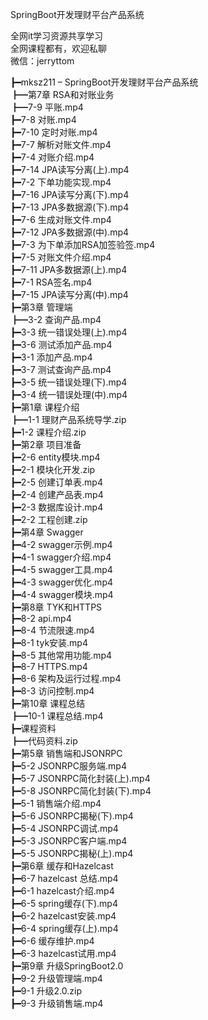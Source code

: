 SpringBoot开发理财平台产品系统

全网it学习资源共享学习<br>全网课程都有，欢迎私聊<br>微信：jerryttom<br>

┣━mksz211 – SpringBoot开发理财平台产品系统<br> ┣━第7章 RSA和对账业务<br> ┣━7-9 平账.mp4<br> ┣━7-8 对账.mp4<br> ┣━7-10 定时对账.mp4<br> ┣━7-7 解析对账文件.mp4<br> ┣━7-4 对账介绍.mp4<br> ┣━7-14 JPA读写分离(上).mp4<br> ┣━7-2 下单功能实现.mp4<br> ┣━7-16 JPA读写分离(下).mp4<br> ┣━7-13 JPA多数据源(下).mp4<br> ┣━7-6 生成对账文件.mp4<br> ┣━7-12 JPA多数据源(中).mp4<br> ┣━7-3 为下单添加RSA加签验签.mp4<br> ┣━7-5 对账文件介绍.mp4<br> ┣━7-11 JPA多数据源(上).mp4<br> ┣━7-1 RSA签名.mp4<br> ┣━7-15 JPA读写分离(中).mp4<br> ┣━第3章 管理端<br> ┣━3-2 查询产品.mp4<br> ┣━3-3 统一错误处理(上).mp4<br> ┣━3-6 测试添加产品.mp4<br> ┣━3-1 添加产品.mp4<br> ┣━3-7 测试查询产品.mp4<br> ┣━3-5 统一错误处理(下).mp4<br> ┣━3-4 统一错误处理(中).mp4<br> ┣━第1章 课程介绍<br> ┣━1-1 理财产品系统导学.zip<br> ┣━1-2 课程介绍.zip<br> ┣━第2章 项目准备<br> ┣━2-6 entity模块.mp4<br> ┣━2-1 模块化开发.zip<br> ┣━2-5 创建订单表.mp4<br> ┣━2-4 创建产品表.mp4<br> ┣━2-3 数据库设计.mp4<br> ┣━2-2 工程创建.zip<br> ┣━第4章 Swagger<br> ┣━4-2 swagger示例.mp4<br> ┣━4-1 swagger介绍.mp4<br> ┣━4-5 swagger工具.mp4<br> ┣━4-3 swagger优化.mp4<br> ┣━4-4 swagger模块.mp4<br> ┣━第8章 TYK和HTTPS<br> ┣━8-2 api.mp4<br> ┣━8-4 节流限速.mp4<br> ┣━8-1 tyk安装.mp4<br> ┣━8-5 其他常用功能.mp4<br> ┣━8-7 HTTPS.mp4<br> ┣━8-6 架构及运行过程.mp4<br> ┣━8-3 访问控制.mp4<br> ┣━第10章 课程总结<br> ┣━10-1 课程总结.mp4<br> ┣━课程资料<br> ┣━代码资料.zip<br> ┣━第5章 销售端和JSONRPC<br> ┣━5-2 JSONRPC服务端.mp4<br> ┣━5-7 JSONRPC简化封装(上).mp4<br> ┣━5-8 JSONRPC简化封装(下).mp4<br> ┣━5-1 销售端介绍.mp4<br> ┣━5-6 JSONRPC揭秘(下).mp4<br> ┣━5-4 JSONRPC调试.mp4<br> ┣━5-3 JSONRPC客户端.mp4<br> ┣━5-5 JSONRPC揭秘(上).mp4<br> ┣━第6章 缓存和Hazelcast<br> ┣━6-7 hazelcast 总结.mp4<br> ┣━6-1 hazelcast介绍.mp4<br> ┣━6-5 spring缓存(下).mp4<br> ┣━6-2 hazelcast安装.mp4<br> ┣━6-4 spring缓存(上).mp4<br> ┣━6-6 缓存维护.mp4<br> ┣━6-3 hazelcast试用.mp4<br> ┣━第9章 升级SpringBoot2.0<br> ┣━9-2 升级管理端.mp4<br> ┣━9-1 升级2.0.zip<br> ┣━9-3 升级销售端.mp4